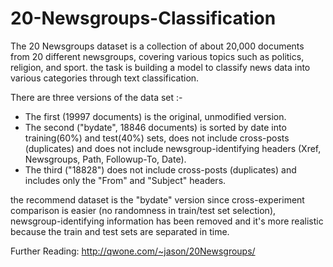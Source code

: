 # 20-Newsgroups-Classification
The 20 Newsgroups dataset is a collection of about 20,000 documents from 20 different newsgroups, covering various topics such as politics, religion, and sport. the task is building a model to classify news data into various categories through text classification.

There are three versions of the data set :-
- The first (19997 documents) is the original, unmodified version. 
- The second ("bydate", 18846 documents) is sorted by date into training(60%) and test(40%) sets, does not include cross-posts (duplicates) and does not include newsgroup-identifying headers (Xref, Newsgroups, Path, Followup-To, Date). 
- The third ("18828") does not include cross-posts (duplicates) and includes only the "From" and "Subject" headers.

the recommend dataset is the "bydate" version since cross-experiment comparison is easier (no randomness in train/test set selection), newsgroup-identifying information has been removed and it's more realistic because the train and test sets are separated in time.

Further Reading: http://qwone.com/~jason/20Newsgroups/